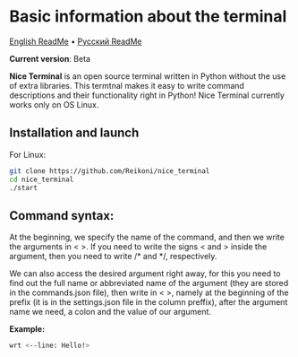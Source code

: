 # Basic information about the terminal

[English ReadMe](https://github.com/Reikoni/nice_terminal/README.md) • [Русский ReadMe](https://github.com/Reikoni/nice_terminal/blob/main/README.ru.md)

**Current version**: Beta

**Nice Terminal** is an open source terminal written in Python without the use of extra libraries.
This termtnal makes it easy to write command descriptions and their functionality right in Python!
Nice Terminal currently works only on OS Linux.

## Installation and launch

For Linux:
```sh
git clone https://github.com/Reikoni/nice_terminal
cd nice_terminal
./start
```

## Command syntax:

At the beginning, we specify the name of the command, and then we write the arguments in < >. If you need to write the signs < and > inside the argument, then you need to write /* and */, respectively.

We can also access the desired argument right away, for this you need to find out the full name or abbreviated name of the argument (they are stored in the commands.json file), then write in < >, namely at the beginning of the prefix (it is in the settings.json file in the column preffix), after the argument name we need, a colon and the value of our argument.

**Example:**
```sh
wrt <--line: Hello!>
```
